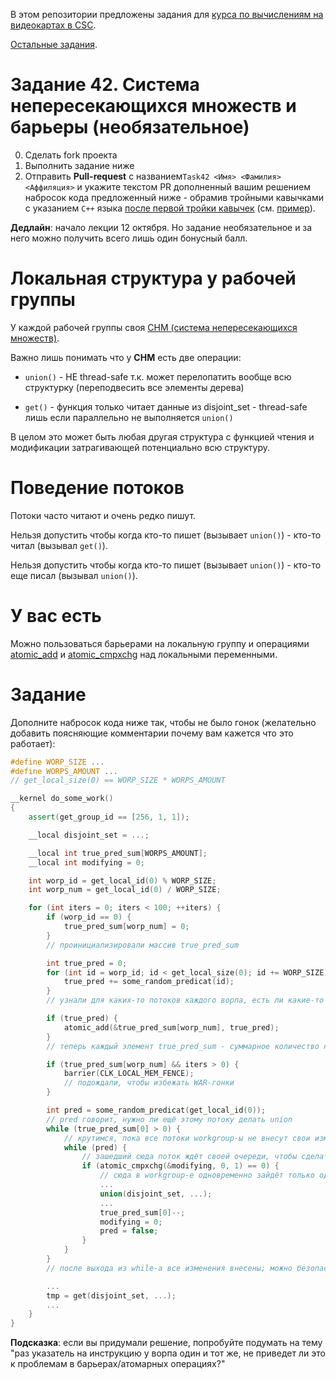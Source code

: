 В этом репозитории предложены задания для [курса по вычислениям на видеокартах в CSC](https://compscicenter.ru/courses/video_cards_computation/2020-autumn/).

[Остальные задания](https://github.com/GPGPUCourse/GPGPUTasks2020/).

# Задание 42. Система непересекающихся множеств и барьеры (необязательное)

0. Сделать fork проекта
1. Выполнить задание ниже
2. Отправить **Pull-request** с названием```Task42 <Имя> <Фамилия> <Аффиляция>``` и укажите текстом PR дополненный вашим решением набросок кода предложенный ниже - обрамив тройными кавычками с указанием ```C++``` языка [после первой тройки кавычек](https://docs.github.com/en/free-pro-team@latest/github/writing-on-github/creating-and-highlighting-code-blocks#fenced-code-blocks) (см. [пример](https://github.com/GPGPUCourse/GPGPUTasks2020/blame/b544d77cd4bc96b92b4a62d1eaaebf05075bf582/README.md#L45-L63)).

**Дедлайн**: начало лекции 12 октября. Но задание необязательное и за него можно получить всего лишь один бонусный балл.

Локальная структура у рабочей группы
=========

У каждой рабочей группы своя [СНМ (система непересекающихся множеств)](https://neerc.ifmo.ru/wiki/index.php?title=%D0%A1%D0%9D%D0%9C_(%D1%80%D0%B5%D0%B0%D0%BB%D0%B8%D0%B7%D0%B0%D1%86%D0%B8%D1%8F_%D1%81_%D0%BF%D0%BE%D0%BC%D0%BE%D1%89%D1%8C%D1%8E_%D0%BB%D0%B5%D1%81%D0%B0_%D0%BA%D0%BE%D1%80%D0%BD%D0%B5%D0%B2%D1%8B%D1%85_%D0%B4%D0%B5%D1%80%D0%B5%D0%B2%D1%8C%D0%B5%D0%B2)).

Важно лишь понимать что у **СНМ** есть две операции:

 - ```union()``` - НЕ thread-safe т.к. может перелопатить вообще всю структурку (переподвесить все элементы дерева)

 - ```get()``` - функция только читает данные из disjoint_set - thread-safe лишь если параллельно не выполняется ```union()```

В целом это может быть любая другая структура с функцией чтения и модификации затрагивающей потенциально всю структуру.

Поведение потоков
=========

Потоки часто читают и очень редко пишут.

Нельзя допустить чтобы когда кто-то пишет (вызывает ```union()```) - кто-то читал (вызывал ```get()```).

Нельзя допустить чтобы когда кто-то пишет (вызывает ```union()```) - кто-то еще писал (вызывал ```union()```).

У вас есть
=========

Можно пользоваться барьерами на локальную группу и операциями [atomic_add](https://www.khronos.org/registry/OpenCL/sdk/1.2/docs/man/xhtml/atomic_add.html) и [atomic_cmpxchg](https://www.khronos.org/registry/OpenCL/sdk/1.2/docs/man/xhtml/atomic_cmpxchg.html) над локальными переменными.

Задание
=========

Дополните набросок кода ниже так, чтобы не было гонок (желательно добавить поясняющие комментарии почему вам кажется что это работает):

```C++
#define WORP_SIZE ...
#define WORPS_AMOUNT ...
// get_local_size(0) == WORP_SIZE * WORPS_AMOUNT

__kernel do_some_work()
{
    assert(get_group_id == [256, 1, 1]);

    __local disjoint_set = ...;

    __local int true_pred_sum[WORPS_AMOUNT];
    __local int modifying = 0;

    int worp_id = get_local_id(0) % WORP_SIZE;
    int worp_num = get_local_id(0) / WORP_SIZE;

    for (int iters = 0; iters < 100; ++iters) {
        if (worp_id == 0) {
            true_pred_sum[worp_num] = 0;
        }
        // проинициализировали массив true_pred_sum

        int true_pred = 0;
        for (int id = worp_id; id < get_local_size(0); id += WORP_SIZE) {
            true_pred += some_random_predicat(id);
        }
        // узнали для каких-то потоков каждого ворпа, есть ли какие-то потоки в других ворпах с истинным предикатом

        if (true_pred) {
            atomic_add(&true_pred_sum[worp_num], true_pred);
        }
        // теперь каждый элемент true_pred_sum - суммарное количество необходимых union-ов

        if (true_pred_sum[worp_num] && iters > 0) {
            barrier(CLK_LOCAL_MEM_FENCE);
            // подождали, чтобы избежать WAR-гонки
        }

        int pred = some_random_predicat(get_local_id(0));
        // pred говорит, нужно ли ещё этому потоку делать union
        while (true_pred_sum[0] > 0) {
            // крутимся, пока все потоки workgroup-ы не внесут свои изменения
            while (pred) {
                // зашедший сюда поток ждёт своей очереди, чтобы сделать union
                if (atomic_cmpxchg(&modifying, 0, 1) == 0) {
                    // сюда в workgroup-е одновременно зайдёт только один поток
                    ...
                    union(disjoint_set, ...);
                    ...
                    true_pred_sum[0]--;
                    modifying = 0;
                    pred = false;
                }
            }
        }
        // после выхода из while-а все изменения внесены; можно безопасно читать

        ...
        tmp = get(disjoint_set, ...);
        ...
    }
}
```

**Подсказка**: если вы придумали решение, попробуйте подумать на тему "раз указатель на инструкцию у ворпа один и тот же, не приведет ли это к проблемам в барьерах/атомарных операциях?"
